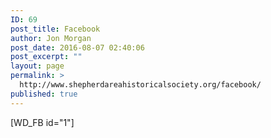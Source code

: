 ```yaml
---
ID: 69
post_title: Facebook
author: Jon Morgan
post_date: 2016-08-07 02:40:06
post_excerpt: ""
layout: page
permalink: >
  http://www.shepherdareahistoricalsociety.org/facebook/
published: true
---
```

[WD_FB id="1"]